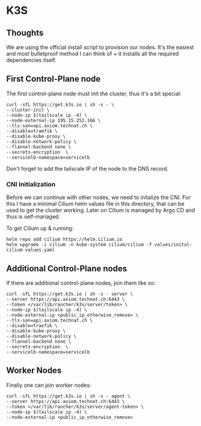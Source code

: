 # K3S

## Thoughts

We are using the official install script to provision our nodes. It's the easiest and most bulletproof method I can think of + it installs all the required dependencies itself.

## First Control-Plane node

The first control-plane node must init the cluster, thus it's a bit special:


``` 
curl -sfL https://get.k3s.io | sh -s - \
--cluster-init \
--node-ip $(tailscale ip -4) \
--node-external-ip 195.15.252.166 \
--tls-san=api.axiom.technat.ch \
--disable=traefik \
--disable-kube-proxy \
--disable-network-policy \
--flannel-backend none \
--secrets-encryption  \
--servicelb-namespace=servicelb
```

Don't forget to add the tailscale IP of the node to the DNS record.

### CNI Initialization

Before we can continue with other nodes, we need to initalize the CNI. For this I have a minimal Cilium helm values file in this directory, that can be used to get the cluster working. Later on Cilium is managed by Argo CD and thus is self-managed.

To get Cilium up & running:

```
helm repo add cilium https://helm.cilium.io
helm upgrade -i cilium -n kube-system cilium/cilium -f values/inital-cilium-values.yaml
```

## Additional Control-Plane nodes

If there are additional control-plane nodes, join them like so:

```
curl -sfL https://get.k3s.io | sh -s - server \ 
--server https://api.axiom.technat.ch:6443 \
--token </var/lib/rancher/k3s/server/token> \
--node-ip $(tailscale ip -4) \
--node-external-ip <public_ip_otherwise_remove> \
--tls-san=api.axiom.technat.ch \
--disable=traefik \
--disable-kube-proxy \
--disable-network-policy \
--flannel-backend none \
--secrets-encryption  \
--servicelb-namespace=servicelb
```

## Worker Nodes

Finally one can join worker nodes:

```
curl -sfL https://get.k3s.io | sh -s - agent \ 
--server https://api.axiom.technat.ch:6443 \
--token </var/lib/rancher/k3s/server/agent-token> \
--node-ip $(tailscale ip -4) \
--node-external-ip <public_ip_otherwise_remove> 
```